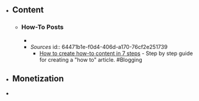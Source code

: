 - ## Content
	- ### How-To Posts
		-
		- *Sources*
		  id:: 64471b1e-f0d4-406d-a170-76cf2e251739
			- [How to create how-to content in 7 steps](https://searchengineland.com/create-how-to-content-395618) - Step by step guide for creating a "how to" article. #Blogging
- ## Monetization
-